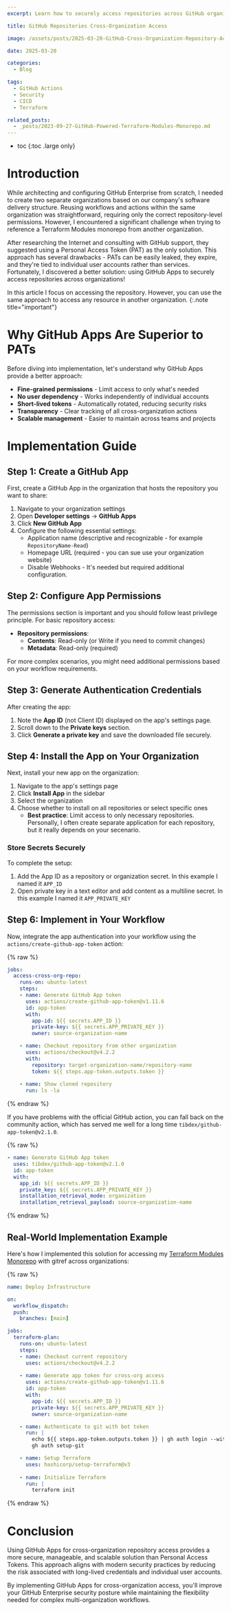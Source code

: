 ```yaml
---
excerpt: Learn how to securely access repositories across GitHub organizations without using Personal Access Tokens by using GitHub Apps.

title: GitHub Repositories Cross-Organization Access

image: /assets/posts/2025-03-20-GitHub-Cross-Organization-Repository-Access/header.webp

date: 2025-03-20

categories:
  - Blog

tags:
  - GitHub Actions
  - Security
  - CICD
  - Terraform

related_posts:
  - _posts/2023-09-27-GitHub-Powered-Terraform-Modules-Monorepo.md
---
```


* toc
{:toc .large only} 

# Introduction

While architecting and configuring GitHub Enterprise from scratch, I needed to create two separate organizations based on our company's software delivery structure. Reusing workflows and actions within the same organization was straightforward, requiring only the correct repository-level permissions. However, I encountered a significant challenge when trying to reference a Terraform Modules monorepo from another organization.

After researching the Internet and consulting with GitHub support, they suggested using a Personal Access Token (PAT) as the only solution. This approach has several drawbacks - PATs can be easily leaked, they expire, and they're tied to individual user accounts rather than services. Fortunately, I discovered a better solution: using GitHub Apps to securely access repositories across organizations!


In this article I focus on accessing the repository. However, you can use the same approach to access any resource in another organization.
{:.note title="important"}

# Why GitHub Apps Are Superior to PATs

Before diving into implementation, let's understand why GitHub Apps provide a better approach:

- **Fine-grained permissions** - Limit access to only what's needed
- **No user dependency** - Works independently of individual accounts
- **Short-lived tokens** - Automatically rotated, reducing security risks
- **Transparency** - Clear tracking of all cross-organization actions
- **Scalable management** - Easier to maintain across teams and projects

# Implementation Guide

## Step 1: Create a GitHub App

First, create a GitHub App in the organization that hosts the repository you want to share:

1. Navigate to your organization settings
2. Open **Developer settings** → **GitHub Apps**
3. Click **New GitHub App**
4. Configure the following essential settings:
   - Application name (descriptive and recognizable - for example `RepositoryName-Read`)
   - Homepage URL (required - you can sue use your organization website)
   - Disable Webhooks - It's needed but required additional configuration.

## Step 2: Configure App Permissions

The permissions section is important and you should follow least privilege principle. For basic repository access:

- **Repository permissions**:
  - **Contents**: Read-only (or Write if you need to commit changes)
  - **Metadata**: Read-only (required)

For more complex scenarios, you might need additional permissions based on your workflow requirements.

## Step 3: Generate Authentication Credentials

After creating the app:

1. Note the **App ID** (not Client ID) displayed on the app's settings page. 
2. Scroll down to the **Private keys** section.
3. Click **Generate a private key** and save the downloaded file securely.

## Step 4: Install the App on Your Organization

Next, install your new app on the organization:

1. Navigate to the app's settings page
2. Click **Install App** in the sidebar
3. Select the organization
4. Choose whether to install on all repositories or select specific ones
   - **Best practice**: Limit access to only necessary repositories. Personally, I often create separate application for each repository, but it really depends on your secenario. 

### Store Secrets Securely

To complete the setup:
1. Add the App ID as a repository or organization secret. In this example I named it `APP_ID`
2. Open private key in a text editor and add content as a multiline secret. In this example I named it  `APP_PRIVATE_KEY`

## Step 6: Implement in Your Workflow

Now, integrate the app authentication into your workflow using the `actions/create-github-app-token` action:

{% raw %}
```yaml
jobs:
  access-cross-org-repo:
    runs-on: ubuntu-latest
    steps:
    - name: Generate GitHub App token
      uses: actions/create-github-app-token@v1.11.6
      id: app-token
      with:
        app-id: ${{ secrets.APP_ID }}
        private-key: ${{ secrets.APP_PRIVATE_KEY }}
        owner: source-organization-name

    - name: Checkout repository from other organization
      uses: actions/checkout@v4.2.2
      with:
        repository: target-organization-name/repository-name
        token: ${{ steps.app-token.outputs.token }}
        
    - name: Show cloned repository
      run: ls -la
```
{% endraw %}

If you have problems with the official GitHub action, you can fall back on the community action, which has served me well for a long time `tibdex/github-app-token@v2.1.0`.

{% raw %}
```yaml
- name: Generate GitHub App token
  uses: tibdex/github-app-token@v2.1.0
  id: app-token
  with:
    app_id: ${{ secrets.APP_ID }}
    private_key: ${{ secrets.APP_PRIVATE_KEY }}
    installation_retrieval_mode: organization
    installation_retrieval_payload: source-organization-name
```
{% endraw %}

## Real-World Implementation Example

Here's how I implemented this solution for accessing my [Terraform Modules Monorepo](/blog/GitHub-Powered-Terraform-Modules-Monorepo/) with gitref across organizations:

{% raw %}
```yaml
name: Deploy Infrastructure

on:
  workflow_dispatch:
  push:
    branches: [main]

jobs:
  terraform-plan:
    runs-on: ubuntu-latest
    steps:
    - name: Checkout current repository
      uses: actions/checkout@v4.2.2
    
    - name: Generate app token for cross-org access
      uses: actions/create-github-app-token@v1.11.6
      id: app-token
      with:
        app-id: ${{ secrets.APP_ID }}
        private-key: ${{ secrets.APP_PRIVATE_KEY }}
        owner: source-organization-name

    - name: Authenticate to git with bot token
      run: |
        echo ${{ steps.app-token.outputs.token }} | gh auth login --with-token
        gh auth setup-git

    - name: Setup Terraform
      uses: hashicorp/setup-terraform@v3
      
    - name: Initialize Terraform
      run: |
        terraform init
```
{% endraw %}

# Conclusion

Using GitHub Apps for cross-organization repository access provides a more secure, manageable, and scalable solution than Personal Access Tokens. This approach aligns with modern security practices by reducing the risk associated with long-lived credentials and individual user accounts.

By implementing GitHub Apps for cross-organization access, you'll improve your GitHub Enterprise security posture while maintaining the flexibility needed for complex multi-organization workflows.
